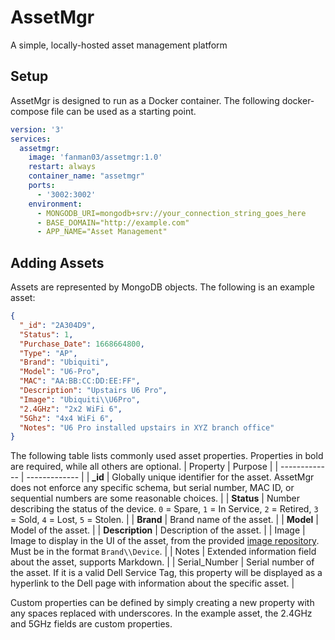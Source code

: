 # AssetMgr
A simple, locally-hosted asset management platform

## Setup
AssetMgr is designed to run as a Docker container. The following docker-compose file can be used as a starting point.
```yaml
version: '3'
services:
  assetmgr:
    image: 'fanman03/assetmgr:1.0'
    restart: always
    container_name: "assetmgr"
    ports:
      - '3002:3002'
    environment:
      - MONGODB_URI=mongodb+srv://your_connection_string_goes_here
      - BASE_DOMAIN="http://example.com"
      - APP_NAME="Asset Management"
```

## Adding Assets
Assets are represented by MongoDB objects. The following is an example asset:

```json
{
  "_id": "2A304D9",
  "Status": 1,
  "Purchase_Date": 1668664800,
  "Type": "AP",
  "Brand": "Ubiquiti",
  "Model": "U6-Pro",
  "MAC": "AA:BB:CC:DD:EE:FF",
  "Description": "Upstairs U6 Pro",
  "Image": "Ubiquiti\\U6Pro",
  "2.4GHz": "2x2 WiFi 6",
  "5Ghz": "4x4 WiFi 6",
  "Notes": "U6 Pro installed upstairs in XYZ branch office"
}
```

The following table lists commonly used asset properties. Properties in bold are required, while all others are optional. 
| Property  | Purpose |
| ------------- | ------------- |
| **_id** | Globally unique identifier for the asset. AssetMgr does not enforce any specific schema, but serial number, MAC ID, or sequential numbers are some reasonable choices. |
| **Status** | Number describing the status of the device. `0` = Spare, `1` = In Service, `2` = Retired, `3` = Sold, `4` = Lost, `5` = Stolen. |
| **Brand** | Brand name of the asset. |
| **Model** | Model of the asset. |
| **Description** | Description of the asset. |
| Image | Image to display in the UI of the asset, from the provided [image repository](https://github.com/Fanman03/asset-images). Must be in the format `Brand\\Device`. |
| Notes | Extended information field about the asset, supports Markdown. |
| Serial_Number	| Serial number of the asset. If it is a valid Dell Service Tag, this property will be displayed as a hyperlink to the Dell page with information about the specific asset. |

Custom properties can be defined by simply creating a new property with any spaces replaced with underscores. In the example asset, the 2.4GHz and 5GHz fields are custom properties.